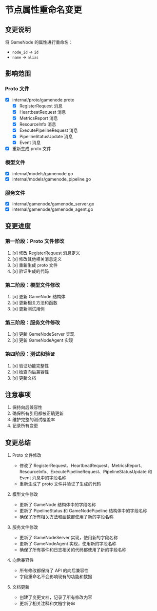 # 节点属性重命名变更

## 变更说明

将 GameNode 的属性进行重命名：

- `node_id` -> `id`
- `name` -> `alias`

## 影响范围

### Proto 文件

- [x] internal/proto/gamenode.proto
  - [x] RegisterRequest 消息
  - [x] HeartbeatRequest 消息
  - [x] MetricsReport 消息
  - [x] ResourceInfo 消息
  - [x] ExecutePipelineRequest 消息
  - [x] PipelineStatusUpdate 消息
  - [x] Event 消息
- [x] 重新生成 proto 文件

### 模型文件

- [x] internal/models/gamenode.go
- [x] internal/models/gamenode_pipeline.go

### 服务文件

- [x] internal/gamenode/gamenode_server.go
- [x] internal/gamenode/gamenode_agent.go

## 变更进度

### 第一阶段：Proto 文件修改

1. [x] 修改 RegisterRequest 消息定义
2. [x] 修改其他相关消息定义
3. [x] 重新生成 proto 文件
4. [x] 验证生成的代码

### 第二阶段：模型文件修改

1. [x] 更新 GameNode 结构体
2. [x] 更新相关方法和函数
3. [x] 更新测试用例

### 第三阶段：服务文件修改

1. [x] 更新 GameNodeServer 实现
2. [x] 更新 GameNodeAgent 实现

### 第四阶段：测试和验证

1. [x] 验证功能完整性
2. [x] 检查向后兼容性
3. [x] 更新文档

## 注意事项

1. 保持向后兼容性
2. 确保所有引用都被正确更新
3. 维护完整的测试覆盖率
4. 记录所有变更

## 变更总结

1. Proto 文件修改

   - 修改了 RegisterRequest、HeartbeatRequest、MetricsReport、ResourceInfo、ExecutePipelineRequest、PipelineStatusUpdate 和 Event 消息中的字段名称
   - 重新生成了 proto 文件并验证了生成的代码

2. 模型文件修改

   - 更新了 GameNode 结构体中的字段名称
   - 更新了 PipelineStatus 和 GameNodePipeline 结构体中的字段名称
   - 确保了所有相关方法和函数都使用了新的字段名称

3. 服务文件修改

   - 更新了 GameNodeServer 实现，使用新的字段名称
   - 更新了 GameNodeAgent 实现，使用新的字段名称
   - 确保了所有事件和日志相关的代码都使用了新的字段名称

4. 向后兼容性

   - 所有修改都保持了 API 的向后兼容性
   - 字段重命名不会影响现有的功能和数据

5. 文档更新
   - 创建了变更文档，记录了所有修改内容
   - 更新了相关注释和文档字符串
